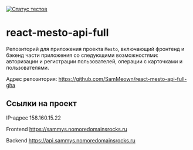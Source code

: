 [![Статус тестов](../../actions/workflows/tests.yml/badge.svg)](../../actions/workflows/tests.yml)

# react-mesto-api-full
Репозиторий для приложения проекта `Mesto`, включающий фронтенд и бэкенд части приложения со следующими возможностями: авторизации и регистрации пользователей, операции с карточками и пользователями.

Адрес репозитория: https://github.com/SamMeown/react-mesto-api-full-gha

## Ссылки на проект

IP-адрес 158.160.15.22

Frontend https://sammys.nomoredomainsrocks.ru

Backend https://api.sammys.nomoredomainsrocks.ru
